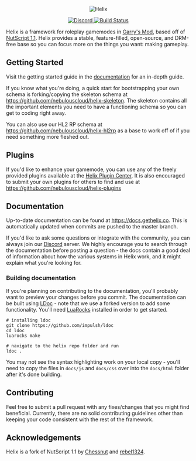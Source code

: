 <p align="center">
	<img src="https://raw.githubusercontent.com/NebulousCloud/helix/master/docs/banner.gif" alt="Helix" />
</p>

<p align="center">
	<a href="https://discord.gg/2AutUcF">
		<img src="https://img.shields.io/discord/505957257125691423.svg" alt="Discord" />
	</a>
	<a href="https://github.com/NebulousCloud/helix/actions">
		<img src="https://img.shields.io/github/workflow/status/NebulousCloud/helix/CI" alt="Build Status" />
	</a>
</p>

Helix is a framework for roleplay gamemodes in [Garry's Mod](https://gmod.facepunch.com/), based off of [NutScript 1.1](https://github.com/rebel1324/NutScript). Helix provides a stable, feature-filled, open-source, and DRM-free base so you can focus more on the things you want: making gameplay.

## Getting Started
Visit the getting started guide in the [documentation](https://docs.gethelix.co/manual/getting-started/) for an in-depth guide.

If you know what you're doing, a quick start for bootstrapping your own schema is forking/copying the skeleton schema at https://github.com/nebulouscloud/helix-skeleton. The skeleton contains all the important elements you need to have a functioning schema so you can get to coding right away.

You can also use our HL2 RP schema at https://github.com/nebulouscloud/helix-hl2rp as a base to work off of if you need something more fleshed out.

## Plugins
If you'd like to enhance your gamemode, you can use any of the freely provided plugins available at the [Helix Plugin Center](https://plugins.gethelix.co). It is also encouraged to submit your own plugins for others to find and use at https://github.com/nebulouscloud/helix-plugins

## Documentation
Up-to-date documentation can be found at https://docs.gethelix.co. This is automatically updated when commits are pushed to the master branch.

If you'd like to ask some questions or integrate with the community, you can always join our [Discord](https://discord.gg/2AutUcF) server. We highly encourage you to search through the documentation before posting a question - the docs contain a good deal of information about how the various systems in Helix work, and it might explain what you're looking for.

### Building documentation
If you're planning on contributing to the documentation, you'll probably want to preview your changes before you commit. The documentation can be built using [LDoc](https://github.com/impulsh/ldoc) - note that we use a forked version to add some functionality. You'll need [LuaRocks](https://luarocks.org/) installed in order to get started.

```shell
# installing ldoc
git clone https://github.com/impulsh/ldoc
cd ldoc
luarocks make

# navigate to the helix repo folder and run
ldoc .
```

You may not see the syntax highlighting work on your local copy - you'll need to copy the files in `docs/js` and `docs/css` over into the `docs/html` folder after it's done building.

## Contributing
Feel free to submit a pull request with any fixes/changes that you might find beneficial. Currently, there are no solid contributing guidelines other than keeping your code consistent with the rest of the framework.

## Acknowledgements
Helix is a fork of NutScript 1.1 by [Chessnut](https://github.com/brianhang) and [rebel1324](https://github.com/rebel1324).
